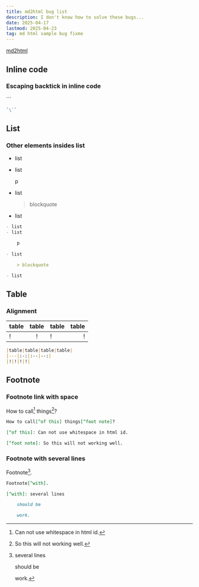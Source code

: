 ```yaml
---
title: md2html bug list
description: I don't know how to solve these bugs...
date: 2025-04-17
lastmod: 2025-04-23
tag: md html sample bug fixme
---
```


[md2html](https://github.com/RayCC51/md2html)

## Inline code

### Escaping backtick in inline code

`\``

```md
`\``
```

## List

### Other elements insides list

- list
- list

    p
    
- list

    > blockquote

- list

```md
- list
- list

    p
    
- list

    > blockquote

- list
```

## Table

### Alignment

|table|table|table|table|
|---|:-:|:--|--:|
|!|!|!|!|

```md
|table|table|table|table|
|---|:-:|:--|--:|
|!|!|!|!|
```

## Footnote

### Footnote link with space

How to call[^of this] things[^foot note]?

[^of this]: Can not use whitespace in html id. 

[^foot note]: So this will not working well.

```md
How to call[^of this] things[^foot note]?

[^of this]: Can not use whitespace in html id. 

[^foot note]: So this will not working well. 
```

### Footnote with several lines

Footnote[^with]. 

[^with]: several lines

    should be

    work. 

```md
Footnote[^with]. 

[^with]: several lines

    should be

    work. 
```
